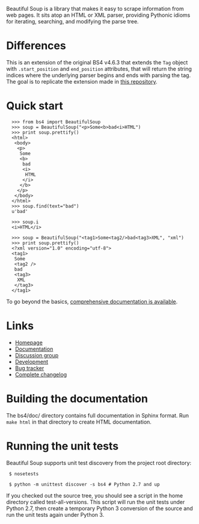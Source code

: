 Beautiful Soup is a library that makes it easy to scrape information
from web pages. It sits atop an HTML or XML parser, providing Pythonic
idioms for iterating, searching, and modifying the parse tree.

# Differences
This is an extension of the original BS4 v4.6.3 that extends the `Tag` object
with `.start_position` and `end_position` attributes, that will return the string indices where the underlying parser begins and ends with parsing the tag.
The goal is to replicate the extension made in [this repository](https://github.com/tvogels/jsoup).

# Quick start

```
  >>> from bs4 import BeautifulSoup
  >>> soup = BeautifulSoup("<p>Some<b>bad<i>HTML")
  >>> print soup.prettify()
  <html>
   <body>
    <p>
     Some
     <b>
      bad
      <i>
       HTML
      </i>
     </b>
    </p>
   </body>
  </html>
  >>> soup.find(text="bad")
  u'bad'

  >>> soup.i
  <i>HTML</i>

  >>> soup = BeautifulSoup("<tag1>Some<tag2/>bad<tag3>XML", "xml")
  >>> print soup.prettify()
  <?xml version="1.0" encoding="utf-8">
  <tag1>
   Some
   <tag2 />
   bad
   <tag3>
    XML
   </tag3>
  </tag1>
```

To go beyond the basics, [comprehensive documentation is available](http://www.crummy.com/software/BeautifulSoup/bs4/doc/).

# Links

* [Homepage](http://www.crummy.com/software/BeautifulSoup/bs4/)
* [Documentation](http://www.crummy.com/software/BeautifulSoup/bs4/doc/)
* [Discussion group](http://groups.google.com/group/beautifulsoup/)
* [Development](https://code.launchpad.net/beautifulsoup/)
* [Bug tracker](https://bugs.launchpad.net/beautifulsoup/)
* [Complete changelog](https://bazaar.launchpad.net/~leonardr/beautifulsoup/bs4/view/head:/NEWS.txt)

# Building the documentation

The bs4/doc/ directory contains full documentation in Sphinx
format. Run `make html` in that directory to create HTML
documentation.

# Running the unit tests

Beautiful Soup supports unit test discovery from the project root directory:

```
 $ nosetests
```

```
 $ python -m unittest discover -s bs4 # Python 2.7 and up
```

If you checked out the source tree, you should see a script in the
home directory called test-all-versions. This script will run the unit
tests under Python 2.7, then create a temporary Python 3 conversion of
the source and run the unit tests again under Python 3.

